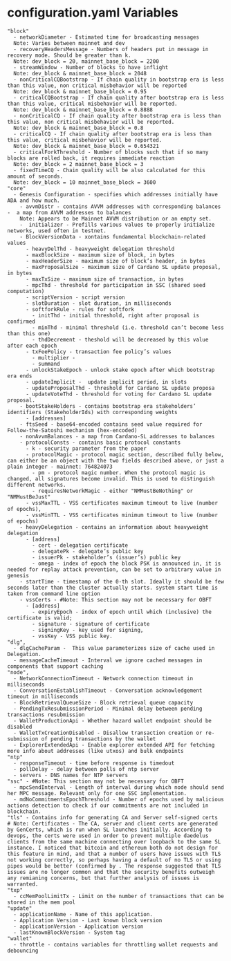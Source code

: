 # configuration.yaml Variables

    "block"
      - networkDiameter - Estimated time for broadcasting messages
      Note: Varies between mainnet and dev
      - recoveryHeadersMessage - Numbers of headers put in message in recovery mode. Should be greater than k.
      Note: dev_block = 20, mainnet_base_block = 2200
      - streamWindow - Number of blocks to have inflight
      Note: dev_block & mainnet_base_block = 2048
      - nonCriticalCQBootstrap - If chain quality in bootstrap era is less than this value, non critical misbehavior will be reported
      Note: dev_block & mainnet_base_block = 0.95
      - criticalCQBootstrap - If chain quality after bootstrap era is less than this value, critical misbehavior will be reported.
      Note: dev_block & mainnet_base_block = 0.8888
      - nonCriticalCQ - If chain quality after bootstrap era is less than this value, non critical misbehavior will be reported.
      Note: dev_block & mainnet_base_block = 0.8
      - criticalCQ - If chain quality after bootstrap era is less than this value, critical misbehavior will be reported.
      Note: dev_block & mainnet_base_block = 0.654321
      - criticalForkThreshold - Number of blocks such that if so many blocks are rolled back, it requires immediate reaction
      Note: dev_block = 2 mainnet_base_block = 3
      - fixedTimeCQ - Chain quality will be also calculated for this amount of seconds.
      Note: dev_block = 10 mainnet_base_block = 3600
    "core"
      - Genesis Configuration - specifies which addresses initially have ADA and how much.
        - avvmDistr - contains AVVM addresses with corresponding balances -  a map from AVVM addresses to balances
        Note: Appears to be Mainnet AVVM distribution or an empty set. 
        -  initializer - Prefills various values to properly initialize networks, used often in testnet.
        - BlockVersionData - xontains fundamental blockchain-related values
          - heavyDelThd - heavyweight delegation threshold
          - maxBlockSize - maximum size of block, in bytes
          - maxHeaderSize - maximum size of block’s header, in bytes
          - maxProposalSize - maximum size of Cardano SL update proposal, in bytes
          - maxTxSize - maximum size of transaction, in bytes
          - mpcThd - threshold for participation in SSC (shared seed computation)
          - scriptVersion - script version
          - slotDuration - slot duration, in milliseconds
          - softforkRule - rules for softfork
            - initThd - initial threshold, right after proposal is confirmed
            - minThd - minimal threshold (i.e. threshold can’t become less than this one)
            - thdDecrement - theshold will be decreased by this value after each epoch
          - txFeePolicy - transaction fee policy’s values
            - multiplier - 
            - summand
          - unlockStakeEpoch - unlock stake epoch after which bootstrap era ends
          - updateImplicit -  update implicit period, in slots
          - updateProposalThd - threshold for Cardano SL update proposa
          - updateVoteThd - threshold for voting for Cardano SL update proposal.
        - bootStakeHolders - contains bootstrap era stakeholders’ identifiers (StakeholderIds) with corresponding weights
          - [addresses]
        - ftsSeed - base64-encoded contains seed value required for Follow-the-Satoshi mechanism (hex-encoded)
        - nonAvvmBalances - a map from Cardano-SL addresses to balances
        - protocolConsts - contains basic protocol constants
          - k - security parameter from the paper
          - protocolMagic - protocol magic section, described fully below, can either be an object with the two fields described above, or just a plain integer - mainnet: 764824073
            - pm - protocol magic number. When the protocol magic is changed, all signatures become invalid. This is used to distinguish different networks.
            - requiresNetworkMagic - either "NMMustBeNothing" or "NMMustBeJust"
          - vssMaxTTL - VSS certificates maximum timeout to live (number of epochs),
          - vssMinTTL - VSS certificates minimum timeout to live (number of epochs)
        - heavyDelegation - contains an information about heavyweight delegation
          - [address]
            - cert - delegation certificate
            - delegatePk - delegate’s public key
            - issuerPk - stakeholder’s (issuer’s) public key
            - omega - index of epoch the block PSK is announced in, it is needed for replay attack prevention, can be set to arbitrary value in genesis
        - startTime - timestamp of the 0-th slot. Ideally it should be few seconds later than the cluster actually starts. system start time is taken from command line option
        - vssCerts - #Note: This section may not be necessary for OBFT
          - [address]
            - expiryEpoch - index of epoch until which (inclusive) the certificate is valid;
            - signature - signature of certificate
            - signingKey - key used for signing,
            - vssKey - VSS public key.
    "dlg",
      - dlgCacheParam -  This value parameterizes size of cache used in Delegation.
      - messageCacheTimeout - Interval we ignore cached messages in components that support caching
    "node",
      - NetworkConnectionTimeout - Network connection timeout in milliseconds
      - ConversationEstablishTimeout - Conversation acknowledgement timeout in milliseconds
      - BlockRetrievalQueueSize - Block retrieval queue capacity
      - PendingTxResubmissionPeriod - Minimal delay between pending transactions resubmission
      - WalletProductionApi - Whether hazard wallet endpoint should be disabled
      - WalletTxCreationDisabled - Disallow transaction creation or re-submission of pending transactions by the wallet
      - ExplorerExtendedApi - Enable explorer extended API for fetching more info about addresses (like utxos) and bulk endpoints
    "ntp"
      - responseTimeout - time before response is timedout
      - pollDelay - delay between polls of ntp server
      - servers - DNS names for NTP servers
    "ssc" - #Note: This section may not be necessary for OBFT
      - mpcSendInterval - Length of interval during which node should send her MPC message. Relevant only for one SSC implementation.
      - mdNoCommitmentsEpochThreshold - Number of epochs used by malicious actions detection to check if our commitments are not included in blockchain.
    "tls" - Contains info for generating CA and Server self-signed certs
    # Note: Certificates - The CA, server and client certs are generated by GenCerts, which is run when SL launches initially. According to devops, the certs were used in order to prevent multiple daedelus clients from the same machine connecting over loopback to the same SL instance. I noticed that bitcoin and ethereum both do not design for this feature in mind, and that a number of users have issues with TLS not working correctly, so perhaps having a default of no TLS or using pipes would be better (confirmed by . The response suggested that TLS issues are no longer common and that the security benefits outweigh any remianing concerns, but that further analysis of issues is warranted.
    "txp"
      - ccMemPoolLimitTx - Limit on the number of transactions that can be stored in the mem pool
    "update"
      - applicationName - Name of this application.
      - Application Version - Last known block version
      - applicationVersion - Application version
      - lastKnownBlockVersion - System tag
    "wallet"
      - throttle - contains variables for throttling wallet requests and debouncing 